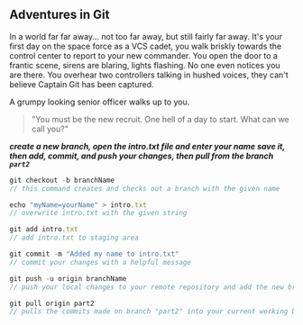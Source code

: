 ## Adventures in Git

In a world far far away... not too far away, but still fairly far away. It's your first day on the space force as a VCS cadet, you walk briskly towards the control center to report to your new commander. You open the door to a frantic scene, sirens are blaring, lights flashing. No one even notices you are there. You overhear two controllers talking in hushed voices, they can't believe Captain Git has been captured.

A grumpy looking senior officer walks up to you.

> "You must be the new recruit. One hell of a day to start. What can we call you?"

**_create a new branch, open the intro.txt file and enter your name save it, then add, commit, and push your changes, then pull from the branch `part2`_**

```javascript --this looks nicer than no format
git checkout -b branchName
// this command creates and checks out a branch with the given name

echo "myName=yourName" > intro.txt
// overwrite intro.txt with the given string

git add intro.txt
// add intro.txt to staging area

git commit -m "Added my name to intro.txt"
// commit your changes with a helpful message

git push -u origin branchName
// push your local changes to your remote repository and add the new branch

git pull origin part2
// pulls the commits made on branch "part2" into your current working branch
```
